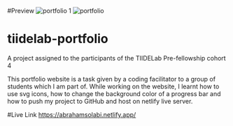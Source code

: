 #Preview
![portfolio 1](https://user-images.githubusercontent.com/67491400/159462654-6533d961-2935-4e55-bad2-a0b4e180dc7f.png)
![portfolio](https://user-images.githubusercontent.com/67491400/159462667-e4726886-3e3e-43ca-a7b2-5739eb5421a0.png)

# tiidelab-portfolio
A project assigned to the participants of the TIIDELab Pre-fellowship cohort 4

This portfolio website is a task given by a coding facilitator to a group of students which I am part of. 
While working on the website, I learnt how to use svg icons, how to change the background color of a progress 
bar and how to push my project to GitHub and host on netlify live server.

#Live Link 
https://abrahamsolabi.netlify.app/

